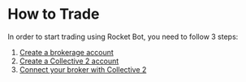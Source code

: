 # How to Trade

In order to start trading using Rocket Bot, you need to follow 3 steps:

1. [Create a brokerage account](/brokers/)
2. [Create a Collective 2 account](howto/collective2_setup)
3. [Connect your broker with Collective 2](howto/collective2_connect)
